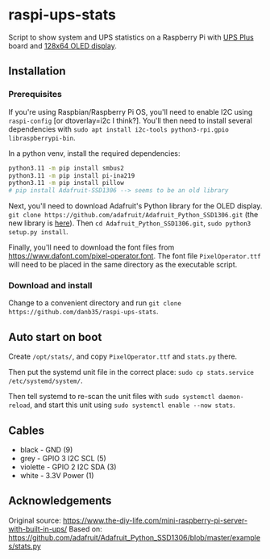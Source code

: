 # raspi-ups-stats

Script to show system and UPS statistics on a Raspberry Pi with [UPS Plus](https://wiki.52pi.com/index.php/UPS_Plus_SKU:_EP-0136?spm=a2g0o.detail.1000023.17.4bfb6b35vkFvoW) board and [128x64 OLED display](https://www.amazon.com/dp/B08LYL7QFQ?psc=1&ref=ppx_pop_dt_b_product_details).

## Installation

### Prerequisites

If you're using Raspbian/Raspberry Pi OS, you'll need to enable I2C using `raspi-config` [or dtoverlay=i2c I think?]. You'll then need to install several dependencies with `sudo apt install i2c-tools python3-rpi.gpio libraspberrypi-bin`.

In a python venv, install the required dependencies:

```sh
python3.11 -m pip install smbus2
python3.11 -m pip install pi-ina219
python3.11 -m pip install pillow
# pip install Adafruit-SSD1306 --> seems to be an old library
```

Next, you'll need to download Adafruit's Python library for the OLED display. `git clone https://github.com/adafruit/Adafruit_Python_SSD1306.git` (the new library is [here](https://github.com/adafruit/Adafruit_CircuitPython_SSD1306)). Then `cd Adafruit_Python_SSD1306.git`, `sudo python3 setup.py install`.

Finally, you'll need to download the font files from https://www.dafont.com/pixel-operator.font. The font file `PixelOperator.ttf` will need to be placed in the same directory as the executable script.

### Download and install

Change to a convenient directory and run `git clone https://github.com/danb35/raspi-ups-stats`.

## Auto start on boot

Create `/opt/stats/`, and copy `PixelOperator.ttf` and `stats.py` there.

Then put the systemd unit file in the correct place: `sudo cp stats.service /etc/systemd/system/`.

Then tell systemd to re-scan the unit files with `sudo systemctl daemon-reload`, and start this unit using `sudo systemctl enable --now stats`.

## Cables

- black - GND (9)
- grey - GPIO 3 I2C SCL (5)
- violette - GPIO 2 I2C SDA (3)
- white - 3.3V Power (1)

## Acknowledgements

Original source: https://www.the-diy-life.com/mini-raspberry-pi-server-with-built-in-ups/
Based on: https://github.com/adafruit/Adafruit_Python_SSD1306/blob/master/examples/stats.py
